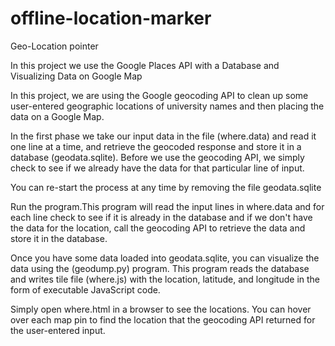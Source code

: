# offline-location-marker
Geo-Location pointer


In this project we use the Google Places API with a Database and
Visualizing Data on Google Map
    
In this project, we are using the Google geocoding API
to clean up some user-entered geographic locations of
university names and then placing the data on a Google 
Map. 

In the first phase we take our input data in the file
(where.data) and read it one line at a time, and retrieve the
geocoded response and store it in a database (geodata.sqlite).
Before we use the geocoding API, we simply check to see if
we already have the data for that particular line of input.

You can re-start the process at any time by removing the file
geodata.sqlite

Run the program.This program will read the input
lines in where.data and for each line check to see if it is already
in the database and if we don't have the data for the location,
call the geocoding API to retrieve the data and store it in
the database.


Once you have some data loaded into geodata.sqlite, you can
visualize the data using the (geodump.py) program.  This
program reads the database and writes tile file (where.js)
with the location, latitude, and longitude in the form of
executable JavaScript code.


Simply open where.html in a browser to see the locations.  You
can hover over each map pin to find the location that the
geocoding API returned for the user-entered input. 
